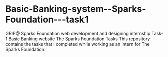 # Basic-Banking-system--Sparks-Foundation---task1
GRIP@ Sparks Foundation web development and designing internship Task-1 Basic Banking website The Sparks Foundation Tasks This repository contains the tasks that I completed while working as an intern for The Sparks Foundation.
